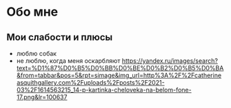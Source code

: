 # Обо мне
## Мои слабости и плюсы
- люблю собак
- не люблю, когда меня оскарбляют
https://yandex.ru/images/search?text=%D1%87%D0%B5%D0%BB%D0%BE%D0%B2%D0%B5%D0%BA&from=tabbar&pos=5&rpt=simage&img_url=http%3A%2F%2Fcatherineasquithgallery.com%2Fuploads%2Fposts%2F2021-03%2F1614563215_14-p-kartinka-cheloveka-na-belom-fone-17.png&lr=100637
